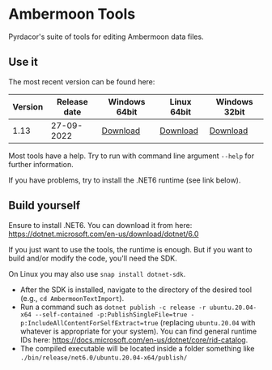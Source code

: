 # Ambermoon Tools

Pyrdacor's suite of tools for editing Ambermoon data files.

## Use it

The most recent version can be found here:

Version | Release date | Windows 64bit | Linux 64bit | Windows 32bit
--- | --- | --- | --- | ---
1.13 | 27-09-2022 | [Download](https://github.com/Pyrdacor/Ambermoon/releases/download/v1.13/AmbermoonTools-Windows.zip) | [Download](https://github.com/Pyrdacor/Ambermoon/releases/download/v1.13/AmbermoonTools-Linux.tar.gz) | [Download](https://github.com/Pyrdacor/Ambermoon/releases/download/v1.13/AmbermoonTools-Windows32Bit.zip)

Most tools have a help. Try to run with command line argument `--help` for further information.

If you have problems, try to install the .NET6 runtime (see link below).


## Build yourself

Ensure to install .NET6. You can download it from here: https://dotnet.microsoft.com/en-us/download/dotnet/6.0

If you just want to use the tools, the runtime is enough. But if you want to build and/or modify the code, you'll need the SDK.

On Linux you may also use `snap install dotnet-sdk`.

- After the SDK is installed, navigate to the directory of the desired tool (e.g., `cd AmbermoonTextImport`).
- Run a command such as `dotnet publish -c release -r ubuntu.20.04-x64 --self-contained -p:PublishSingleFile=true -p:IncludeAllContentForSelfExtract=true` (replacing `ubuntu.20.04` with whatever is appropriate for your system). You can find general runtime IDs here: https://docs.microsoft.com/en-us/dotnet/core/rid-catalog.
- The compiled executable will be located inside a folder something like `./bin/release/net6.0/ubuntu.20.04-x64/publish/`
